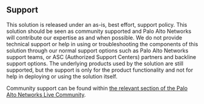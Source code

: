 ## Support

This solution is released under an as-is, best effort, support policy. This solution should be seen as community supported and Palo Alto Networks will contribute our expertise as and when possible. We do not provide technical support or help in using or troubleshooting the components of this solution through our normal support options such as Palo Alto Networks support teams, or ASC (Authorized Support Centers) partners and backline support options. The underlying products used by the solution are still supported, but the support is only for the product functionality and not for help in deploying or using the solution itself.

Community support can be found within [the relevant section of the Palo Alto Networks Live Community](https://live.paloaltonetworks.com/t5/automation-api-discussions/bd-p/TechnologiesSDKsDiscussions).
